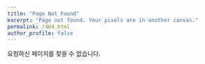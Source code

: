 ```yaml
---
title: "Page Not Found"
excerpt: "Page not found. Your pixels are in another canvas."
permalink: /404.html
author_profile: false
---
```


요청하신 페이지를 찾을 수 없습니다.

<script>
  var GOOG_FIXURL_LANG = 'en';
  var GOOG_FIXURL_SITE = 'https://viajeros.ga'
</script>
<script src="https://linkhelp.clients.google.com/tbproxy/lh/wm/fixurl.js">
</script>